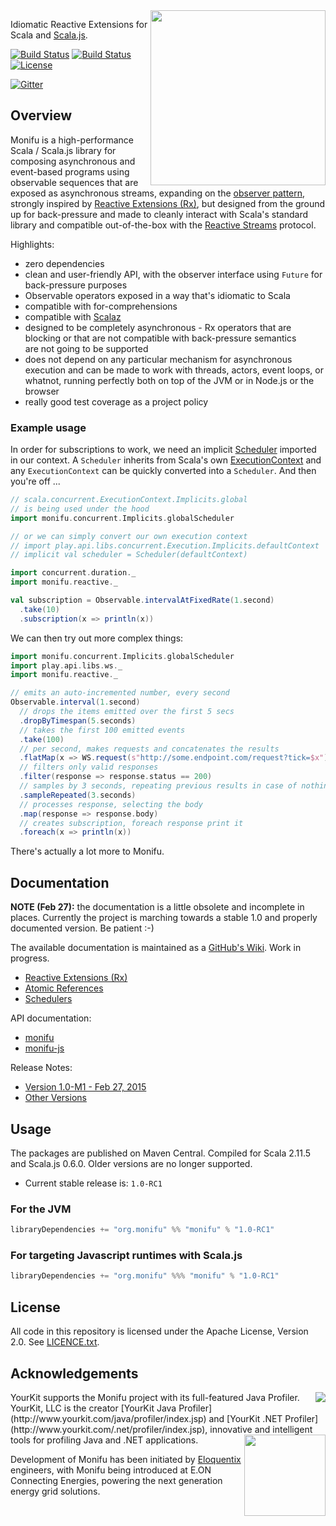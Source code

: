 <img src="https://raw.githubusercontent.com/wiki/monifu/monifu/assets/monifu-square.png" align="right" width="280" />

Idiomatic Reactive Extensions for Scala and [Scala.js](http://www.scala-js.org/).

[![Build Status](https://travis-ci.org/monifu/monifu.png?branch=master)](https://travis-ci.org/monifu/monifu)
[![Build Status](https://travis-ci.org/monifu/monifu.png?branch=v1.0-RC1)](https://travis-ci.org/monifu/monifu)
[![License](http://img.shields.io/:license-Apache%202-red.svg)](http://www.apache.org/licenses/LICENSE-2.0.txt)

[![Gitter](https://badges.gitter.im/Join%20Chat.svg)](https://gitter.im/monifu/monifu?utm_source=badge&utm_medium=badge&utm_campaign=pr-badge&utm_content=badge)

## Overview

Monifu is a high-performance Scala / Scala.js library for
composing asynchronous and event-based programs using observable sequences
that are exposed as asynchronous streams, expanding on the
[observer pattern](https://en.wikipedia.org/wiki/Observer_pattern),
strongly inspired by [Reactive Extensions (Rx)](http://reactivex.io/),
but designed from the ground up  for back-pressure and made to cleanly interact
with Scala's standard library and compatible out-of-the-box with the
[Reactive Streams](http://www.reactive-streams.org/) protocol.

Highlights:

- zero dependencies
- clean and user-friendly API, with the observer interface using `Future` for back-pressure purposes
- Observable operators exposed in a way that's idiomatic to Scala
- compatible with for-comprehensions
- compatible with [Scalaz](https://github.com/scalaz/scalaz)
- designed to be completely asynchronous - Rx operators that are
  blocking or that are not compatible with back-pressure semantics  
  are not going to be supported
- does not depend on any particular mechanism for asynchronous
  execution and can be made to work with threads, actors, event loops,
  or whatnot, running perfectly both on top of the JVM or in Node.js
  or the browser
- really good test coverage as a project policy

### Example usage

In order for subscriptions to work, we need an implicit
[Scheduler](shared/src/main/scala/monifu/concurrent/Scheduler.scala#L33) imported in our
context. A `Scheduler` inherits from Scala's own [ExecutionContext](http://www.scala-lang.org/api/current/index.html#scala.concurrent.ExecutionContext)
and any `ExecutionContext` can be quickly converted into a `Scheduler`.
And then you're off ...

```scala
// scala.concurrent.ExecutionContext.Implicits.global
// is being used under the hood
import monifu.concurrent.Implicits.globalScheduler

// or we can simply convert our own execution context
// import play.api.libs.concurrent.Execution.Implicits.defaultContext
// implicit val scheduler = Scheduler(defaultContext)

import concurrent.duration._
import monifu.reactive._

val subscription = Observable.intervalAtFixedRate(1.second)
  .take(10)
  .subscription(x => println(x))
```

We can then try out more complex things:

```scala
import monifu.concurrent.Implicits.globalScheduler
import play.api.libs.ws._
import monifu.reactive._

// emits an auto-incremented number, every second
Observable.interval(1.second)
  // drops the items emitted over the first 5 secs
  .dropByTimespan(5.seconds)
  // takes the first 100 emitted events  
  .take(100)
  // per second, makes requests and concatenates the results
  .flatMap(x => WS.request(s"http://some.endpoint.com/request?tick=$x").get())
  // filters only valid responses
  .filter(response => response.status == 200)
  // samples by 3 seconds, repeating previous results in case of nothing new
  .sampleRepeated(3.seconds)
  // processes response, selecting the body
  .map(response => response.body)
  // creates subscription, foreach response print it
  .foreach(x => println(x))
```

There's actually a lot more to Monifu.

## Documentation

**NOTE (Feb 27):** the documentation is a little obsolete and incomplete in places.
Currently the project is marching towards a stable 1.0 and properly documented
version. Be patient :-)

The available documentation is maintained as a [GitHub's Wiki](https://github.com/monifu/monifu/wiki).
Work in progress.

* [Reactive Extensions (Rx)](https://github.com/monifu/monifu/wiki/Reactive-Extensions-%28Rx%29)
* [Atomic References](https://github.com/monifu/monifu/wiki/Atomic-References)
* [Schedulers](https://github.com/monifu/monifu/wiki/Schedulers)

API documentation:

* [monifu](http://www.monifu.org/monifu/current/api/)
* [monifu-js](http://www.monifu.org/monifu-js/current/api/)

Release Notes:

* [Version 1.0-M1 - Feb 27, 2015](https://github.com/monifu/monifu/wiki/1.0-M1)
* [Other Versions](https://github.com/monifu/monifu/wiki/Release-Notes)

## Usage

The packages are published on Maven Central. Compiled for Scala 2.11.5
and Scala.js 0.6.0. Older versions are no longer supported.

- Current stable release is: `1.0-RC1`

### For the JVM

```scala
libraryDependencies += "org.monifu" %% "monifu" % "1.0-RC1"
```

### For targeting Javascript runtimes with Scala.js

```scala
libraryDependencies += "org.monifu" %%% "monifu" % "1.0-RC1"
```

## License

All code in this repository is licensed under the Apache License, Version 2.0.
See [LICENCE.txt](./LICENSE.txt).

## Acknowledgements

<img src="https://raw.githubusercontent.com/wiki/monifu/monifu/assets/yklogo.png" align="right" />
YourKit supports the Monifu project with its full-featured Java Profiler.
YourKit, LLC is the creator [YourKit Java Profiler](http://www.yourkit.com/java/profiler/index.jsp)
and [YourKit .NET Profiler](http://www.yourkit.com/.net/profiler/index.jsp),
innovative and intelligent tools for profiling Java and .NET applications.

<img src="https://raw.githubusercontent.com/wiki/monifu/monifu/assets/logo-eloquentix@2x.png" align="right" width="130" />

Development of Monifu has been initiated by [Eloquentix](http://eloquentix.com/)
engineers, with Monifu being introduced at E.ON Connecting Energies,
powering the next generation energy grid solutions.
